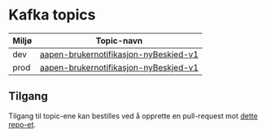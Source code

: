 # Kafka topics

| Miljø  | Topic-navn  |
|---|---|
| dev | [aapen-brukernotifikasjon-nyBeskjed-v1](https://github.com/navikt/brukernotifikasjon-topic-iac/blob/master/dev/aapen-brukernotifikasjon-nyBeskjed-v1.json) |
| prod | [aapen-brukernotifikasjon-nyBeskjed-v1](https://github.com/navikt/brukernotifikasjon-topic-iac/blob/master/prod/aapen-brukernotifikasjon-nyBeskjed-v1.json) |

## Tilgang
Tilgang til topic-ene kan bestilles ved å opprette en pull-request mot [dette repo-et](https://github.com/navikt/brukernotifikasjon-topic-iac).
